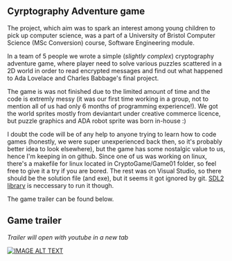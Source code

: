 ## Cyrptography Adventure game
The project, which aim was to spark an interest among young children to pick up computer science, was a part of a University of Bristol Computer Science (MSc Conversion) course, Software Engineering module. 

In a team of 5 people we wrote a simple (*slightly complex*) cryptography adventure game, where player need to solve various puzzles scattered in a 2D world in order to read encrypted messages and find out what happened to Ada Lovelace and Charles Babbage's final 
project. 

The game is was not finished due to the limited amount of time and the code is extremly messy (it was our first time working in a group, not to mention all of us had only 6 months of programming experience!). We got the world sprites mostly from deviantart under creative commerce licence, but puzzle graphics and ADA robot sprite was born in-house :) 

I doubt the code will be of any help to anyone trying to learn how to code games (honestly, we were super unexperienced back then, so it's probably better idea to look elsewhere), but the game has some nostalgic value to us, hence I'm keeping in on github. Since one of us was working on linux, there's a makefile for linux located in CryptoGame/Game01 folder, so feel free to give it a try if you are bored. The rest was on Visual Studio, so there should be the solution file (and exe), but it seems it got ignored by git. [SDL2 library](https://www.libsdl.org/download-2.0.php) is neccessary to run it though. 

The game trailer can be found below.

## Game trailer
*Trailer will open with youtube in a new tab*

[![IMAGE ALT TEXT](http://img.youtube.com/vi/-g1cslTGx2Y/0.jpg)](http://www.youtube.com/watch?v=-g1cslTGx2Y "Crypto Game")
